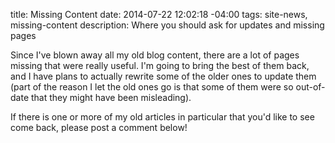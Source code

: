 title: Missing Content
date: 2014-07-22 12:02:18 -04:00
tags: site-news, missing-content
description: Where you should ask for updates and missing pages

Since I've blown away all my old blog content, there are a lot of pages missing that were really useful. 
I'm going to bring the best of them back, and I have plans to actually rewrite some of the older ones to update them 
(part of the reason I let the old ones go is that some of them were so out-of-date that they might have been misleading).

If there is one or more of my old articles in particular that you'd like to see come back, please post a comment below!

